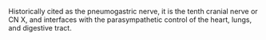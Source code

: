 Historically cited as the pneumogastric nerve, it is the tenth cranial nerve or CN X, and interfaces with the parasympathetic control of the heart, lungs, and digestive tract.